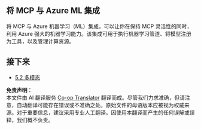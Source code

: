 <!--
CO_OP_TRANSLATOR_METADATA:
{
  "original_hash": "33daea2e41ef7635cf13c41d6a3ea773",
  "translation_date": "2025-06-12T21:17:02+00:00",
  "source_file": "05-AdvancedTopics/mcp-integration/README.md",
  "language_code": "zh"
}
-->
## 将 MCP 与 Azure ML 集成

将 MCP 与 Azure 机器学习（ML）集成，可以让你在保持 MCP 灵活性的同时，利用 Azure 强大的机器学习能力。该集成可用于执行机器学习管道、将模型注册为工具，以及管理计算资源。

## 接下来

- [5.2 多模态](../mcp-multi-modality/README.md)

**免责声明**：  
本文件由 AI 翻译服务 [Co-op Translator](https://github.com/Azure/co-op-translator) 翻译而成。尽管我们力求准确，但请注意，自动翻译可能存在错误或不准确之处。原始文件的母语版本应被视为权威来源。对于重要信息，建议采用专业人工翻译。因使用本翻译而产生的任何误解或误释，我们概不负责。